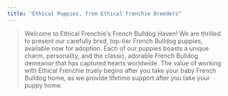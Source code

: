 ```yaml
---
title: "Ethical Puppies, from Ethical Frenchie Breeders"
---
```

> Welcome to Ethical Frenchie's French Bulldog Haven! We are thrilled to present our carefully bred, top-tier French Bulldog puppies, available now for adoption. Each of our puppies boasts a unique charm, personality, and the classic, adorable French Bulldog demeanor that has captured hearts worldwide. The value of working with Ethical Frenchie truely begins after you take your baby French Bulldog home, as we provide lifetime support after you take your puppy home.